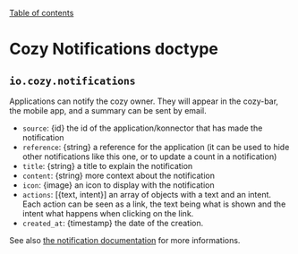 [Table of contents](README.md#table-of-contents)

# Cozy Notifications doctype

## `io.cozy.notifications`

Applications can notify the cozy owner. They will appear in the cozy-bar, the
mobile app, and a summary can be sent by email.

- `source`: {id} the id of the application/konnector that has made the notification
- `reference`: {string} a reference for the application (it can be used to hide other notifications like this one, or to update a count in a notification)
- `title`: {string} a title to explain the notification
- `content`: {string} more context about the notification
- `icon`: {image} an icon to display with the notification
- `actions`: [{text, intent}] an array of objects with a text and an intent.
  Each action can be seen as a link, the text being what is shown and the
  intent what happens when clicking on the link.
- `created_at`: {timestamp} the date of the creation.

See also [the notification documentation](https://github.com/cozy/cozy-stack/blob/master/docs/notifications.md)
for more informations.
